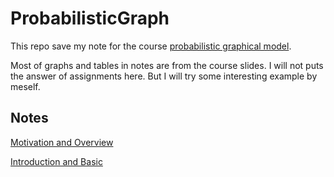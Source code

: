 # ProbabilisticGraph

This repo save my note for the course [probabilistic graphical
model](https://www.coursera.org/specializations/probabilistic-graphical-models?).

Most of graphs and tables in notes are from the course slides. I will not puts
the answer of assignments here. But I will try some interesting example by
meself.

## Notes

[Motivation and Overview](./notes/note1.pdf)

[Introduction and Basic](./notes/note2.pdf)
